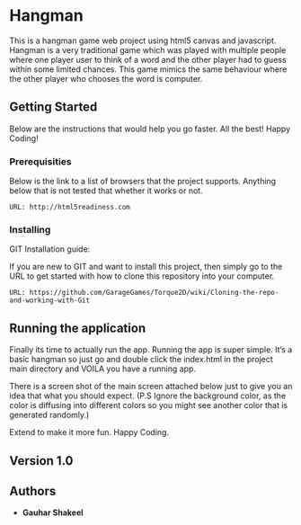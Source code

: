# Hangman

This is a hangman game web project using html5 canvas and javascript. Hangman is a very traditional game which was played with multiple people where one player user to think of a word and the other player had to guess within some limited chances. This game mimics the same behaviour where the other player who chooses the word is computer. 


## Getting Started

Below are the instructions that would help you go faster. All the best! Happy Coding!

### Prerequisities

Below is the link to a list of browsers that the project supports. Anything below that is not tested that whether it works or not.


```
URL: http://html5readiness.com 
```

### Installing

GIT Installation guide:

If you are new to GIT and want to install this project, then simply go to the URL to get started with how to clone this repository into your computer.

```
URL: https://github.com/GarageGames/Torque2D/wiki/Cloning-the-repo-and-working-with-Git
```

## Running the application

Finally its time to actually run the app. Running the app is super simple. It’s a basic hangman so just go and double click the index.html in the project main directory and VOILA you have a running app. 

There is a screen shot of the main screen attached below just to give you an idea that what you should expect. (P.S Ignore the background color, as the color is diffusing into different colors so you might see another color that is generated randomly.) 

Extend to make it more fun. Happy Coding.

## Version 1.0

## Authors

* **Gauhar Shakeel**

